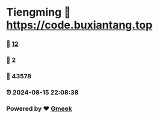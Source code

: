 # Tiengming :link: https://code.buxiantang.top 
### :page_facing_up: [12](https://code.buxiantang.top/tag.html) 
### :speech_balloon: 2 
### :hibiscus: 43578 
### :alarm_clock: 2024-08-15 22:08:38 
### Powered by :heart: [Gmeek](https://github.com/Meekdai/Gmeek)
